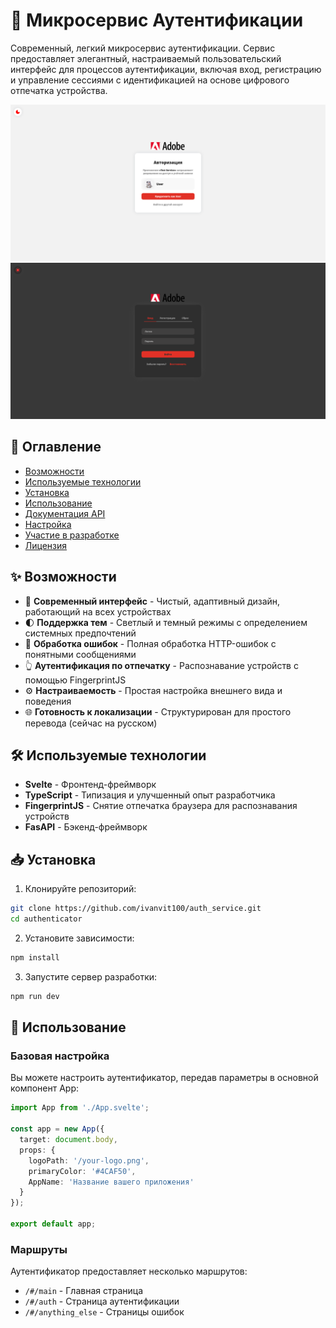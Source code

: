 # 🔐 Микросервис Аутентификации
Современный, легкий микросервис аутентификации. Сервис предоставляет элегантный, настраиваемый пользовательский интерфейс для процессов аутентификации, включая вход, регистрацию и управление сессиями с идентификацией на основе цифрового отпечатка устройства.

![Аутентификация](/preview_auth.png)
![Вход](/preview_main.png)

## 📑 Оглавление
- [Возможности](#)
- [Используемые технологии](#)
- [Установка](#)
- [Использование](#)
- [Документация API](#)
- [Настройка](#)
- [Участие в разработке](#)
- [Лицензия](#)

## ✨ Возможности
- 🎨 **Современный интерфейс** - Чистый, адаптивный дизайн, работающий на всех устройствах
- 🌓 **Поддержка тем** - Светлый и темный режимы с определением системных предпочтений
- 🚨 **Обработка ошибок** - Полная обработка HTTP-ошибок с понятными сообщениями
- 👆 **Аутентификация по отпечатку** - Распознавание устройств с помощью FingerprintJS
- ⚙️ **Настраиваемость** - Простая настройка внешнего вида и поведения
- 🌐 **Готовность к локализации** - Структурирован для простого перевода (сейчас на русском)

## 🛠 Используемые технологии
- **Svelte** - Фронтенд-фреймворк
- **TypeScript** - Типизация и улучшенный опыт разработчика
- **FingerprintJS** - Снятие отпечатка браузера для распознавания устройств
- **FasAPI** - Бэкенд-фреймворк

## 📥 Установка
1. Клонируйте репозиторий:
```bash
git clone https://github.com/ivanvit100/auth_service.git
cd authenticator
```
2. Установите зависимости:
```bash
npm install
```
3. Запустите сервер разработки:
```bash
npm run dev
```

## 🚀 Использование
### Базовая настройка
Вы можете настроить аутентификатор, передав параметры в основной компонент App:
```ts
import App from './App.svelte';

const app = new App({
  target: document.body,
  props: {
    logoPath: '/your-logo.png',
    primaryColor: '#4CAF50',
    AppName: 'Название вашего приложения'
  }
});

export default app;
```

### Маршруты
Аутентификатор предоставляет несколько маршрутов:
- `/#/main` - Главная страница
- `/#/auth` - Страница аутентификации
- `/#/anything_else` - Страницы ошибок